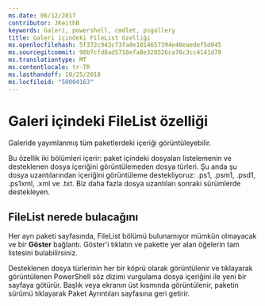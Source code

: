 ```yaml
---
ms.date: 06/12/2017
contributor: JKeithB
keywords: Galeri, powershell, cmdlet, psgallery
title: Galeri içindeki FileList özelliği
ms.openlocfilehash: 5f372c943c73fa8e1014657394e40eaedef5d045
ms.sourcegitcommit: 98b7cfd8ad5718efa8e320526ca76c3cc4141d78
ms.translationtype: MT
ms.contentlocale: tr-TR
ms.lasthandoff: 10/25/2018
ms.locfileid: "50004163"
---
```

# <a name="filelist-feature-in-the-gallery"></a>Galeri içindeki FileList özelliği

Galeride yayımlanmış tüm paketlerdeki içeriği görüntüleyebilir.

Bu özellik iki bölümleri içerir: paket içindeki dosyaları listelemenin ve desteklenen dosya içeriğini görüntülemeden dosya türleri. Şu anda şu dosya uzantılarından içeriğini görüntüleme destekliyoruz: .ps1, .psm1, .psd1, .ps1xml, .xml ve .txt. Biz daha fazla dosya uzantıları sonraki sürümlerde destekleyen.

## <a name="where-to-find-filelist"></a>FileList nerede bulacağını

Her ayrı paketi sayfasında, FileList bölümü bulunamıyor mümkün olmayacak ve bir **Göster** bağlantı. Göster'i tıklatın ve pakette yer alan öğelerin tam listesini bulabilirsiniz.

Desteklenen dosya türlerinin her bir köprü olarak görüntülenir ve tıklayarak görüntülenen PowerShell söz dizimi vurgulama dosya içeriğini ile yeni bir sayfaya götürür. Başlık veya ekranın üst kısmında görüntülenir, paketin sürümü tıklayarak Paket Ayrıntıları sayfasına geri getirir.
